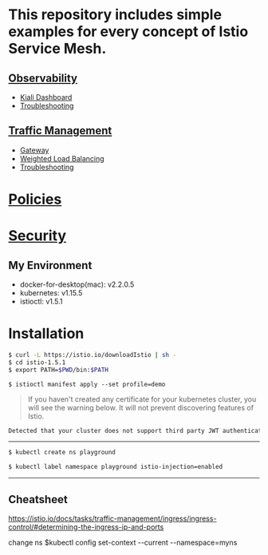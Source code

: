 # This repository includes simple examples for every concept of Istio Service Mesh. 

## [Observability](link)

*  [Kiali Dashboard](link)
*  [Troubleshooting](link)

## [Traffic Management](link)

* [Gateway](link)
* [Weighted Load Balancing](link)
* [Troubleshooting](link)

# [Policies](link)

<!-- - [Kiali Dashboard](link)
- [Troubleshooting](link) -->

# [Security](link)


## My Environment

- docker-for-desktop(mac): v2.2.0.5
- kubernetes: v1.15.5
- istioctl: v1.5.1 


# Installation

```sh
$ curl -L https://istio.io/downloadIstio | sh -
$ cd istio-1.5.1
$ export PATH=$PWD/bin:$PATH
```

```console
$ istioctl manifest apply --set profile=demo
```


>If you haven't created any certificate for your kubernetes cluster, you will see the warning below. It will not prevent discovering features of Istio.

```sh
Detected that your cluster does not support third party JWT authentication. Falling back to less secure first party JWT. See https://istio.io/docs/ops/best-practices/security/#configure-third-party-service-account-tokens for details.
```


-------
```sh
$ kubectl create ns playground
```

```sh
$ kubectl label namespace playground istio-injection=enabled
```



-------

## Cheatsheet

https://istio.io/docs/tasks/traffic-management/ingress/ingress-control/#determining-the-ingress-ip-and-ports


change ns 
$kubectl config set-context --current --namespace=myns